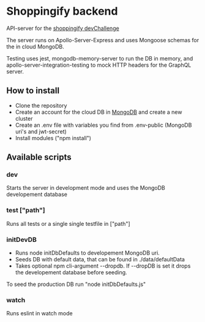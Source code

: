# Shoppingify backend

API-server for the [shoppingify devChallenge](https://devchallenges.io/challenges/mGd5VpbO4JnzU6I9l96x)

The server runs on Apollo-Server-Express and uses Mongoose schemas for the in cloud MongoDB.

Testing uses jest, mongodb-memory-server to run the DB in memory, and apollo-server-integration-testing to mock HTTP headers for the GraphQL server.

## How to install
* Clone the repository
* Create an account for the cloud DB in [MongoDB](https://www.mongodb.com/) and create a new cluster
* Create an .env file with variables you find from .env-public (MongoDB uri's and jwt-secret)
* Install modules ("npm install")

## Available scripts

### dev
Starts the server in development mode and uses the MongoDB developement database

### test ["path"]
Runs all tests or a single single testfile in ["path"]

### initDevDB
* Runs node initDbDefaults to developement MongoDB uri.
* Seeds DB with default data, that can be found in ./data/defaultData
* Takes optional npm cli-argument --dropdb. If --dropDB is set it drops the developement database before seeding.

To seed the production DB run "node initDbDefaults.js"

### watch
Runs eslint in watch mode


